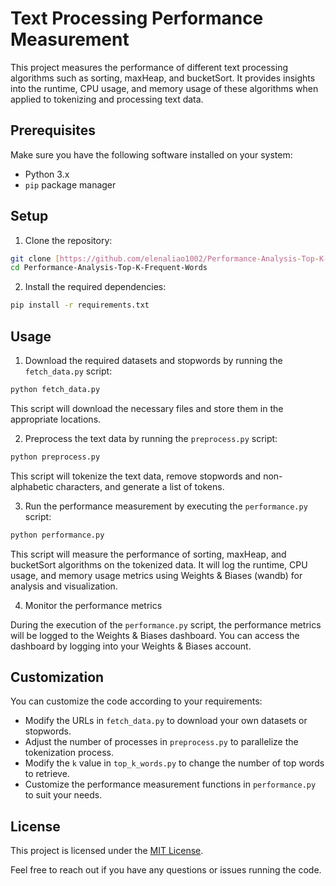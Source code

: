 # Text Processing Performance Measurement

This project measures the performance of different text processing algorithms such as sorting, maxHeap, and bucketSort. It provides insights into the runtime, CPU usage, and memory usage of these algorithms when applied to tokenizing and processing text data.

## Prerequisites

Make sure you have the following software installed on your system:

- Python 3.x
- `pip` package manager

## Setup

1. Clone the repository:

```bash
git clone [https://github.com/elenaliao1002/Performance-Analysis-Top-K-Frequent-Words](https://github.com/elenaliao1002/Performance-Analysis-Top-K-Frequent-Words)
cd Performance-Analysis-Top-K-Frequent-Words
```

2. Install the required dependencies:

```bash
pip install -r requirements.txt
```

## Usage

1. Download the required datasets and stopwords by running the `fetch_data.py` script:

```bash
python fetch_data.py
```

This script will download the necessary files and store them in the appropriate locations.

2. Preprocess the text data by running the `preprocess.py` script:

```bash
python preprocess.py
```

This script will tokenize the text data, remove stopwords and non-alphabetic characters, and generate a list of tokens.

3. Run the performance measurement by executing the `performance.py` script:

```bash
python performance.py
```

This script will measure the performance of sorting, maxHeap, and bucketSort algorithms on the tokenized data. It will log the runtime, CPU usage, and memory usage metrics using Weights & Biases (wandb) for analysis and visualization.

4. Monitor the performance metrics

During the execution of the `performance.py` script, the performance metrics will be logged to the Weights & Biases dashboard. You can access the dashboard by logging into your Weights & Biases account.

## Customization

You can customize the code according to your requirements:

- Modify the URLs in `fetch_data.py` to download your own datasets or stopwords.
- Adjust the number of processes in `preprocess.py` to parallelize the tokenization process.
- Modify the `k` value in `top_k_words.py` to change the number of top words to retrieve.
- Customize the performance measurement functions in `performance.py` to suit your needs.

## License

This project is licensed under the [MIT License](LICENSE).

Feel free to reach out if you have any questions or issues running the code.
